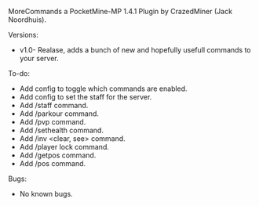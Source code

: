 MoreCommands a PocketMine-MP 1.4.1 Plugin by CrazedMiner (Jack Noordhuis).

Versions:
- v1.0- Realase, adds a bunch of new and hopefully usefull commands to your server.

To-do:
- Add config to toggle which commands are enabled.
- Add config to set the staff for the server.
- Add /staff command.
- Add /parkour command.
- Add /pvp command.
- Add /sethealth command.
- Add /inv <clear, see> command.
- Add /player lock <Player> command.
- Add /getpos command.
- Add /pos <Player> command.

Bugs:
- No known bugs.
